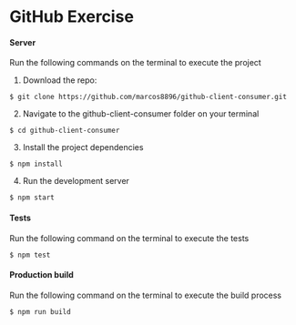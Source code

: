 # GitHub Exercise
#### Server
Run the following commands on the terminal to execute the project
1. Download the repo:
```
$ git clone https://github.com/marcos8896/github-client-consumer.git
```
2. Navigate to the github-client-consumer folder on your terminal
```
$ cd github-client-consumer
```
3. Install the project dependencies
```
$ npm install
```

4. Run the development server
```
$ npm start
```

#### Tests
Run the following command on the terminal to execute the tests
```
$ npm test
```

#### Production build
Run the following command on the terminal to execute the build process
```
$ npm run build
```